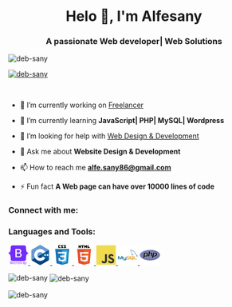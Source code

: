 <h1 align="center">Helo 👋, I'm Alfesany</h1>
<h3 align="center">A passionate Web developer| Web Solutions</h3>

<p align="left"> <img src="https://komarev.com/ghpvc/?username=deb-sany&label=Profile%20views&color=0e75b6&style=flat" alt="deb-sany" /> </p>

<p align="left"> <a href="https://github.com/ryo-ma/github-profile-trophy"><img src="https://github-profile-trophy.vercel.app/?username=deb-sany" alt="deb-sany" /></a> </p>

<p align="left"> <a href="https://twitter.com/" target="blank"><img src="https://img.shields.io/twitter/follow/?logo=twitter&style=for-the-badge" alt="" /></a> </p>

- 🔭 I’m currently working on [Freelancer](https://www.freelancer.com/u/devsany)

- 🌱 I’m currently learning **JavaScript| PHP| MySQL| Wordpress**

- 🤝 I’m looking for help with [Web Design & Development](https://www.freelancer.com/u/devsany)

- 💬 Ask me about **Website Design & Development**

- 📫 How to reach me **alfe.sany86@gmail.com**

- ⚡ Fun fact **A Web page can have over 10000 lines of code**

<h3 align="left">Connect with me:</h3>
<p align="left">
</p>

<h3 align="left">Languages and Tools:</h3>
<p align="left"> <a href="https://getbootstrap.com" target="_blank" rel="noreferrer"> <img src="https://raw.githubusercontent.com/devicons/devicon/master/icons/bootstrap/bootstrap-plain-wordmark.svg" alt="bootstrap" width="40" height="40"/> </a> <a href="https://www.w3schools.com/cpp/" target="_blank" rel="noreferrer"> <img src="https://raw.githubusercontent.com/devicons/devicon/master/icons/cplusplus/cplusplus-original.svg" alt="cplusplus" width="40" height="40"/> </a> <a href="https://www.w3schools.com/css/" target="_blank" rel="noreferrer"> <img src="https://raw.githubusercontent.com/devicons/devicon/master/icons/css3/css3-original-wordmark.svg" alt="css3" width="40" height="40"/> </a> <a href="https://www.w3.org/html/" target="_blank" rel="noreferrer"> <img src="https://raw.githubusercontent.com/devicons/devicon/master/icons/html5/html5-original-wordmark.svg" alt="html5" width="40" height="40"/> </a> <a href="https://developer.mozilla.org/en-US/docs/Web/JavaScript" target="_blank" rel="noreferrer"> <img src="https://raw.githubusercontent.com/devicons/devicon/master/icons/javascript/javascript-original.svg" alt="javascript" width="40" height="40"/> </a> <a href="https://www.mysql.com/" target="_blank" rel="noreferrer"> <img src="https://raw.githubusercontent.com/devicons/devicon/master/icons/mysql/mysql-original-wordmark.svg" alt="mysql" width="40" height="40"/> </a> <a href="https://www.php.net" target="_blank" rel="noreferrer"> <img src="https://raw.githubusercontent.com/devicons/devicon/master/icons/php/php-original.svg" alt="php" width="40" height="40"/> </a> </p>

<p><img align="left" src="https://github-readme-stats.vercel.app/api/top-langs?username=deb-sany&show_icons=true&locale=en&layout=compact" alt="deb-sany" /></p>

<p>&nbsp;<img align="center" src="https://github-readme-stats.vercel.app/api?username=deb-sany&show_icons=true&locale=en" alt="deb-sany" /></p>

<p><img align="center" src="https://github-readme-streak-stats.herokuapp.com/?user=deb-sany&" alt="deb-sany" /></p>


